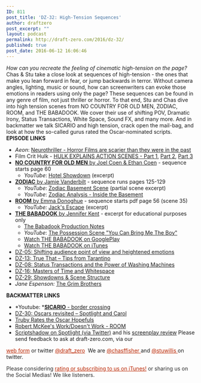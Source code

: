 ```yaml
---
ID: 811
post_title: 'DZ-32: High-Tension Sequences'
author: draftzero
post_excerpt: ""
layout: podcast
permalink: http://draft-zero.com/2016/dz-32/
published: true
post_date: 2016-06-12 16:06:46
---
```

*How can you recreate the feeling of cinematic high-tension on the page?* Chas & Stu take a close look at sequences of high-tension - the ones that make you lean forward in fear, or jump backwards in terror. Without camera angles, lighting, music or sound, how can screenwriters can evoke those emotions in readers using only the page? These sequences can be found in any genre of film, not just thriller or horror. To that end, Stu and Chas dive into high tension scenes from NO COUNTRY FOR OLD MEN, ZODIAC, ROOM, and THE BABADOOK. We cover their use of shifting POV, Dramatic Irony, Status Transactions, White Space, Sound FX, and many more. And in backmatter we talk SICARIO and high tension, crack open the mail-bag, and look at how the so-called gurus rated the Oscar-nominated scripts. **EPISODE LINKS** 
*   *Aeon*: <a href="https://aeon.co/essays/horror-films-are-far-scarier-than-in-the-past-here-s-how" target="_blank">Neurothriller - Horror Films are scarier than they were in the past</a>
*   Film Crit Hulk - <a href="https://filmcrithulk.wordpress.com/2011/09/13/hulk-explain-action-scenes-with-special-guest-tom-townend-day-1-of-3/?relatedposts_hit=1&relatedposts_origin=1272&relatedposts_position=0" target="_blank">HULK EXPLAINS ACTION SCENES - Part 1</a>, <a href="https://filmcrithulk.wordpress.com/2011/09/14/hulk-explains-action-scenes-action-strikes-back-with-special-guest-tom-townend-day-2-of-3/" target="_blank">Part 2</a>, [Part 3][1]
*   <a href="http://www.pages.drexel.edu/~ina22/splaylib/Screenplay-No_Country_for_Old_Men.pdf" target="_blank"><strong>NO COUNTRY FOR OLD MEN</strong> by Joel Coen & Ethan Coen</a> - sequence starts page 60 
    *   *YouTube*: <a href="https://www.youtube.com/watch?v=L4RnHsV3wIo" target="_blank">Hotel Showdown</a> (excerpt)
*   <a href="http://www.horrorlair.com/movies/scripts/Zodiac.pdf" target="_blank"><strong>ZODIAC</strong> by Jamie Vanderbilt</a> - sequence runs pages 125-129 
    *   *YouTube*: <a href="https://www.youtube.com/watch?v=L4RnHsV3wIo" target="_blank">Zodiac Basement Scene</a> (partial scene excerpt)
    *   *YouTube*: <a href="https://www.youtube.com/watch?v=Af78yVw_O9c" target="_blank">Zodiac Analysis - Inside the Basement</a>
*   <a href="http://a24awards.com/film/room/room_script.pdf" target="_blank"><strong>ROOM</strong> by Emma Donoghue</a> - sequence starts pdf page 56 (scene 35) 
    *   *YouTube:* <a href="https://www.youtube.com/watch?v=HMTwWsncshw" target="_blank">Jack's Escape</a> (excerpt)
*   <a href="http://traffic.libsyn.com/draftzero/TheBabadook_Excerpt.pdf" target="_blank"><strong>THE BABADOOK</strong> by Jennifer Kent</a> - excerpt for educational purposes only 
    *   <a href="http://www.smokinggun.com.au/wp-content/uploads/2014/02/the-babadook-production-notes.pdf" target="_blank">The Babadook Production Notes</a>
    *   *YouTube*: <a href="https://www.youtube.com/watch?v=MfRQDVQaQ-w" target="_blank">The Possession Scene "You Can Bring Me The Boy"</a>
    *   <a href="https://play.google.com/store/movies/details/The_Babadook?id=xTKIHCjK2jc" target="_blank">Watch THE BABADOOK on GooglePlay</a>
    *   <a href="https://itunes.apple.com/au/movie/the-babadook/id916431874" target="_blank">Watch THE BABADOOK on iTunes</a>
*   <a href="http://draft-zero.com/2014/dz-05/" target="_blank">DZ-05: Shifting audience point of view and heightened emotions</a>
*   <a href="http://draft-zero.com/2014/dz-13/" target="_blank">DZ-13: True That – Tips from Tarantino</a>
*   <a href="http://draft-zero.com/2014/dz-08/" target="_blank">DZ-08: Status Transactions and the Power of Washing Machines</a>
*   <a href="http://draft-zero.com/2014/dz-16/" target="_blank">DZ-16: Masters of Time and Whitespace</a>
*   <a href="http://draft-zero.com/2016/dz-29/" target="_blank">DZ-29: Showdowns & Scene Structure</a>
*   *Jane Espenson:* <a href="http://www.janeespenson.com/archives/00000596.php" target="_blank">The Grim Brothers</a>

**BACKMATTER LINKS** 
*   *Youtube: *<a href="https://www.youtube.com/watch?v=0CQfQNJ-65U" target="_blank"><strong>SICARIO</strong> - border crossing</a>
*   <a href="http://draft-zero.com/2016/dz-30/" target="_blank">DZ-30: Oscars revisited – Spotlight and Carol</a>
*   <a href="http://truby.com/truby-rates-the-oscar-hopefuls/" target="_blank">Truby Rates the Oscar Hopefuls</a>
*   <a href="http://mckeestory.com/room-2015/" target="_blank">Robert McKee's Work/Doesn't Work - ROOM</a>
*   <a href="https://twitter.com/courier12/status/703251235139248128" target="_blank">Scriptshadow on Spotlight (via Twitter)</a> and his <a href="http://scriptshadow.net/screenplay-review-spotlight/" target="_blank">screenplay review</a> Please send feedback to ask at draft-zero.com, via our 

<a style="font-weight: inherit; font-style: inherit; color: #ba2500;" href="http://draft-zero.com/feedback/" target="_blank">web form</a> or twitter <a style="font-weight: inherit; font-style: inherit; color: #ba2500;" href="https://twitter.com/draft_zero" target="_blank">@draft_zero</a>  We are <a style="font-weight: inherit; font-style: inherit; color: #ba2500;" href="http://www.twitter.com/chasffisher" target="_blank">@chasffisher </a>and <a style="font-weight: inherit; font-style: inherit; color: #ba2500;" href="http://www.twitter.com/stuwillis" target="_blank">@stuwillis </a>on twitter. <p style="color: #2d2d2d;">
  Please considering <a style="font-weight: inherit; font-style: inherit; color: #ba2500;" href="https://itunes.apple.com/au/podcast/draft-zero-screenwriting-podcast/id847126598?mt=2&ls=1">rating or subscribing to us on iTunes!</a> or sharing us on the Social Medias! We like listeners.
</p>

 [1]: https://filmcrithulk.wordpress.com/2011/09/15/hulk-explain-action-scenes-return-of-the-action-now-with-more-ewoks-with-special-guest-tom-townend-day-3-of-3/